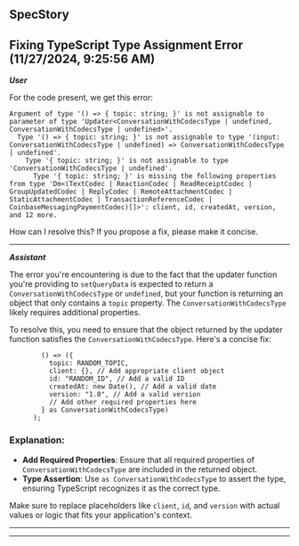 ## SpecStory

## Fixing TypeScript Type Assignment Error (11/27/2024, 9:25:56 AM)

_**User**_

For the code present, we get this error:
```
Argument of type '() => { topic: string; }' is not assignable to parameter of type 'Updater<ConversationWithCodecsType | undefined, ConversationWithCodecsType | undefined>'.
  Type '() => { topic: string; }' is not assignable to type '(input: ConversationWithCodecsType | undefined) => ConversationWithCodecsType | undefined'.
    Type '{ topic: string; }' is not assignable to type 'ConversationWithCodecsType | undefined'.
      Type '{ topic: string; }' is missing the following properties from type 'Dm<(TextCodec | ReactionCodec | ReadReceiptCodec | GroupUpdatedCodec | ReplyCodec | RemoteAttachmentCodec | StaticAttachmentCodec | TransactionReferenceCodec | CoinbaseMessagingPaymentCodec)[]>': client, id, createdAt, version, and 12 more.
```
How can I resolve this? If you propose a fix, please make it concise.

---

_**Assistant**_

The error you're encountering is due to the fact that the updater function you're providing to `setQueryData` is expected to return a `ConversationWithCodecsType` or `undefined`, but your function is returning an object that only contains a `topic` property. The `ConversationWithCodecsType` likely requires additional properties.

To resolve this, you need to ensure that the object returned by the updater function satisfies the `ConversationWithCodecsType`. Here's a concise fix:

```typescript:features/conversation/dm-conversation.screen.tsx
        () => ({
          topic: RANDOM_TOPIC,
          client: {}, // Add appropriate client object
          id: "RANDOM_ID", // Add a valid ID
          createdAt: new Date(), // Add a valid date
          version: "1.0", // Add a valid version
          // Add other required properties here
        } as ConversationWithCodecsType)
      );
```

### Explanation:
- **Add Required Properties**: Ensure that all required properties of `ConversationWithCodecsType` are included in the returned object.
- **Type Assertion**: Use `as ConversationWithCodecsType` to assert the type, ensuring TypeScript recognizes it as the correct type.

Make sure to replace placeholders like `client`, `id`, and `version` with actual values or logic that fits your application's context.

---



---

